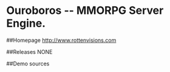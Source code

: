 Ouroboros -- MMORPG Server Engine.
========

##Homepage
http://www.rottenvisions.com

##Releases
	NONE

##Demo sources
